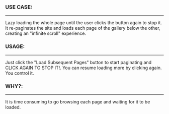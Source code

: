 ### USE CASE:
--------------
Lazy loading the whole page until the user clicks the button again to stop it. It re-paginates the site and 
loads each page of the gallery below the other, creating an "infinite scroll" experience.

### USAGE:
---------------
Just click the "Load Subsequent Pages" button to start paginating and CLICK AGAIN TO STOP IT!. You can resume 
loading more by clicking again. You control it.


### WHY?:
---------------
It is time consuming to go browsing each page and waiting for it to be loaded.
